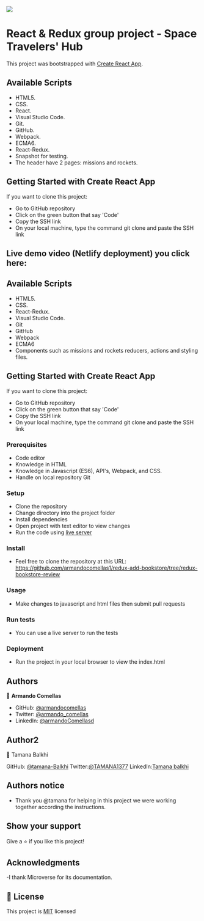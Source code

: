 ![](https://img.shields.io/badge/Microverse-blueviolet)
# React & Redux group project - Space Travelers' Hub

This project was bootstrapped with [Create React App](https://github.com/facebook/create-react-app).

## Available Scripts

- HTML5.
- CSS.
- React.
- Visual Studio Code.
- Git.
- GitHub.
- Webpack.
- ECMA6.
- React-Redux.
- Snapshot for testing.
- The header have 2 pages: missions and rockets.

## Getting Started with Create React App

If you want to clone this project:
- Go to GitHub repository
- Click on the green button that say 'Code'
- Copy the SSH link
- On your local machine, type the command git clone and paste the SSH link

## Live demo video (Netlify deployment) you click here:

[](https://6335d34e40fc5e1526c620b0--wondrous-haupia-b08e13.netlify.app/rockets)

## Available Scripts

- HTML5.
- CSS.
- React-Redux.
- Visual Studio Code.
- Git
- GitHub
- Webpack
- ECMA6
- Components such as missions and rockets reducers, actions and styling files.

## Getting Started with Create React App

If you want to clone this project:
- Go to GitHub repository
- Click on the green button that say 'Code'
- Copy the SSH link
- On your local machine, type the command git clone and paste the SSH link

### Prerequisites
- Code editor
- Knowledge in HTML
- Knowledge in Javascript (ES6), API's, Webpack, and CSS.
- Handle on local repository Git

### Setup
- Clone the repository
- Change directory into the project folder
- Install dependencies
- Open project with text editor to view changes
- Run the code using [live server](https://www.google.com/search?client=safari&rls=en&q=live+server&ie=UTF-8&oe=UTF-8)

### Install
- Feel free to clone the repository at this URL: https://github.com/armandocomellas1/redux-add-bookstore/tree/redux-bookstore-review

### Usage
- Make changes to javascript and html files then submit pull requests

### Run tests
- You can use a live server to run the tests

### Deployment
- Run the project in your local browser to view the index.html

## Authors

👤 **Armando Comellas**

- GitHub: [@armandocomellas](https://github.com/armandocomellas1)
- Twitter: [@armando_comellas](https://twitter.com/armando_comellas)
- LinkedIn: [@armandoComellasd](https://www.linkedin.com/in/armando-comellas-mayo-a8a8b8b6/)

## Author2
👤 Tamana Balkhi

GitHub: [@tamana-Balkhi](https://github.com/tamana-Balkhi)
Twitter:[@TAMANA1377](https://twitter.com/TAMANA1377)
LinkedIn:[Tamana balkhi](https://www.linkedin.com/in/tamana-balkhi-1212171b6/)

## Authors notice
- Thank you @tamana for helping in this project we were working together according the instructions.

## Show your support

Give a ⭐️ if you like this project!

## Acknowledgments

-I thank Microverse for its documentation.

## 📝 License

This project is [MIT](./MIT.md) licensed